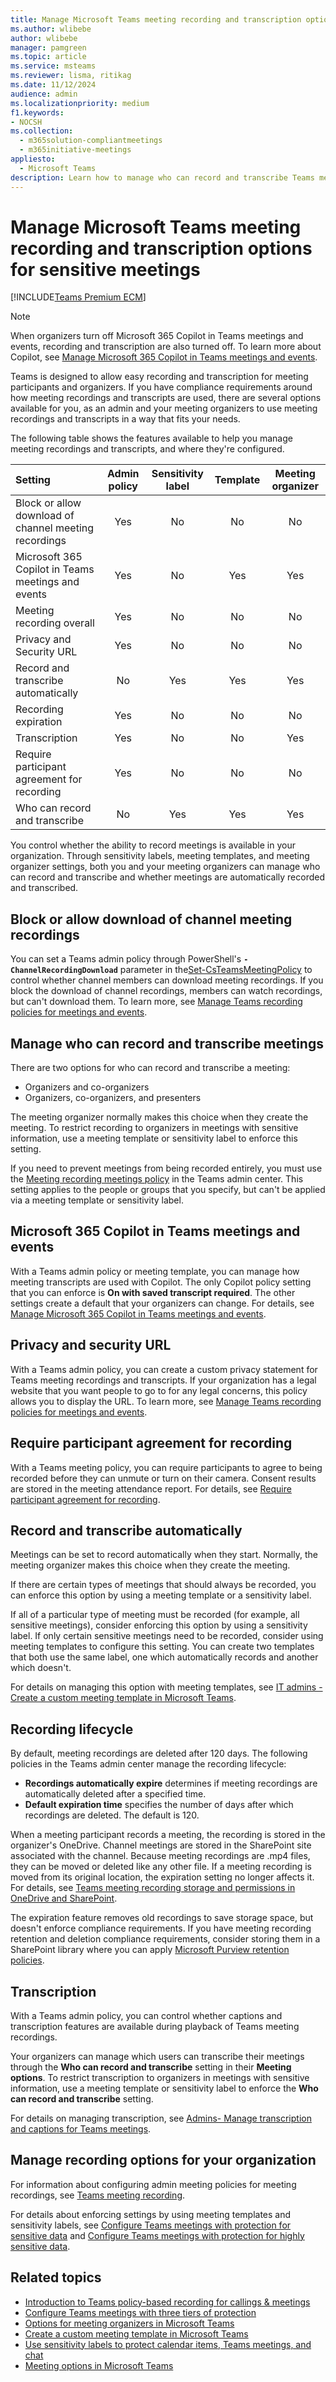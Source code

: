 ```yaml
---
title: Manage Microsoft Teams meeting recording and transcription options for sensitive meetings
ms.author: wlibebe
author: wlibebe
manager: pamgreen
ms.topic: article
ms.service: msteams
ms.reviewer: lisma, ritikag
ms.date: 11/12/2024
audience: admin
ms.localizationpriority: medium
f1.keywords:
- NOCSH
ms.collection: 
  - m365solution-compliantmeetings
  - m365initiative-meetings
appliesto: 
  - Microsoft Teams
description: Learn how to manage who can record and transcribe Teams meetings, automatic recording, and the recording lifecycle for sensitive meetings.
---
```


# Manage Microsoft Teams meeting recording and transcription options for sensitive meetings

[!INCLUDE[Teams Premium ECM](includes/teams-premium-ecm.md)]

> [!NOTE]
> When organizers turn off Microsoft 365 Copilot in Teams meetings and events, recording and transcription are also turned off. To learn more about Copilot, see [Manage Microsoft 365 Copilot in Teams meetings and events](copilot-teams-transcription.md).

Teams is designed to allow easy recording and transcription for meeting participants and organizers. If you have compliance requirements around how meeting recordings and transcripts are used, there are several options available for you, as an admin and your meeting organizers to use meeting recordings and transcripts in a way that fits your needs.

The following table shows the features available to help you manage meeting recordings and transcripts, and where they're configured.

|Setting|Admin policy|Sensitivity label|Template|Meeting organizer|
|:------|:----------:|:---------------:|:------:|:---------------:|
|Block or allow download of channel meeting recordings|Yes|No|No|No|
|Microsoft 365 Copilot in Teams meetings and events|Yes|No|Yes|Yes|
|Meeting recording overall|Yes|No|No|No|
|Privacy and Security URL|Yes|No|No|No|
|Record and transcribe automatically|No|Yes|Yes|Yes|
|Recording expiration|Yes|No|No|No|
|Transcription|Yes|No|No|Yes|
|Require participant agreement for recording|Yes|No|No|No|
|Who can record and transcribe|No|Yes|Yes|Yes|

You control whether the ability to record meetings is available in your organization. Through sensitivity labels, meeting templates, and meeting organizer settings, both you and your meeting organizers can manage who can record and transcribe and whether meetings are automatically recorded and transcribed.

## Block or allow download of channel meeting recordings

You can set a Teams admin policy through PowerShell's **`-ChannelRecordingDownload`** parameter in the[Set-CsTeamsMeetingPolicy](/powershell/module/teams/set-csteamsmeetingpolicy) to control whether channel members can download meeting recordings. If you block the download of channel recordings, members can watch recordings, but can't download them. To learn more, see [Manage Teams recording policies for meetings and events](meeting-recording.md#block-or-allow-download-of-channel-meeting-recordings).

## Manage who can record and transcribe meetings

There are two options for who can record and transcribe a meeting:

- Organizers and co-organizers
- Organizers, co-organizers, and presenters

The meeting organizer normally makes this choice when they create the meeting. To restrict recording to organizers in meetings with sensitive information, use a meeting template or sensitivity label to enforce this setting.

If you need to prevent meetings from being recorded entirely, you must use the [Meeting recording meetings policy](meeting-recording.md#allow-or-prevent-users-from-recording-meetings) in the Teams admin center. This setting applies to the people or groups that you specify, but can't be applied via a meeting template or sensitivity label.

## Microsoft 365 Copilot in Teams meetings and events

With a Teams admin policy or meeting template, you can manage how meeting transcripts are used with Copilot. The only Copilot policy setting that you can enforce is **On with saved transcript required**. The other settings create a default that your organizers can change. For details, see [Manage Microsoft 365 Copilot in Teams meetings and events](copilot-teams-transcription.md).

## Privacy and security URL

With a Teams admin policy, you can create a custom privacy statement for Teams meeting recordings and transcripts. If your organization has a legal website that you want people to go to for any legal concerns, this policy allows you to display the URL. To learn more, see [Manage Teams recording policies for meetings and events](meeting-recording.md#set-a-custom-privacy-policy-url).

## Require participant agreement for recording

With a Teams meeting policy, you can require participants to agree to being recorded before they can unmute or turn on their camera. Consent results are stored in the meeting attendance report. For details, see [Require participant agreement for recording](meeting-recording.md#require-participant-agreement-for-recording-and-transcription).

## Record and transcribe automatically

Meetings can be set to record automatically when they start. Normally, the meeting organizer makes this choice when they create the meeting.

If there are certain types of meetings that should always be recorded, you can enforce this option by using a meeting template or a sensitivity label.

If all of a particular type of meeting must be recorded (for example, all sensitive meetings), consider enforcing this option by using a sensitivity label. If only certain sensitive meetings need to be recorded, consider using meeting templates to configure this setting. You can create two templates that both use the same label, one which automatically records and another which doesn't.

For details on managing this option with meeting templates, see [IT admins - Create a custom meeting template in Microsoft Teams](create-custom-meeting-template.md#recording--transcription).

## Recording lifecycle

By default, meeting recordings are deleted after 120 days. The following policies in the Teams admin center manage the recording lifecycle:

- **Recordings automatically expire** determines if meeting recordings are automatically deleted after a specified time.
- **Default expiration time** specifies the number of days after which recordings are deleted. The default is 120.

When a meeting participant records a meeting, the recording is stored in the organizer's OneDrive. Channel meetings are stored in the SharePoint site associated with the channel. Because meeting recordings are .mp4 files, they can be moved or deleted like any other file. If a meeting recording is moved from its original location, the expiration setting no longer affects it. For details, see [Teams meeting recording storage and permissions in OneDrive and SharePoint](tmr-meeting-recording-change.md).

The expiration feature removes old recordings to save storage space, but doesn't enforce compliance requirements. If you have meeting recording retention and deletion compliance requirements, consider storing them in a SharePoint library where you can apply [Microsoft Purview retention policies](/microsoft-365/compliance/retention).

## Transcription

With a Teams admin policy, you can control whether captions and transcription features are available during playback of Teams meeting recordings.

Your organizers can manage which users can transcribe their meetings through the **Who can record and transcribe** setting in their **Meeting options**. To restrict transcription to organizers in meetings with sensitive information, use a meeting template or sensitivity label to enforce the **Who can record and transcribe** setting.

 For details on managing transcription, see [Admins- Manage transcription and captions for Teams meetings](meeting-transcription-captions.md).

## Manage recording options for your organization

For information about configuring admin meeting policies for meeting recordings, see [Teams meeting recording](meeting-recording.md).

For details about enforcing settings by using meeting templates and sensitivity labels, see [Configure Teams meetings with protection for sensitive data](configure-meetings-sensitive-protection.md) and [Configure Teams meetings with protection for highly sensitive data](configure-meetings-highly-sensitive-protection.md).

## Related topics

- [Introduction to Teams policy-based recording for callings & meetings](teams-recording-policy.md)
- [Configure Teams meetings with three tiers of protection](configure-meetings-three-tiers-protection.md)
- [Options for meeting organizers in Microsoft Teams](https://support.microsoft.com/office/53261366-dbd5-45f9-aae9-a70e6354f88e)
- [Create a custom meeting template in Microsoft Teams](create-custom-meeting-template.md)
- [Use sensitivity labels to protect calendar items, Teams meetings, and chat](/purview/sensitivity-labels-meetings)
- [Meeting options in Microsoft Teams](https://support.microsoft.com/office/meeting-options-in-microsoft-teams-53261366-dbd5-45f9-aae9-a70e6354f88e)
